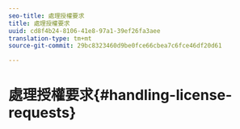 ```yaml
---
seo-title: 處理授權要求
title: 處理授權要求
uuid: cd8f4b24-8106-41e8-97a1-39ef26fa3aee
translation-type: tm+mt
source-git-commit: 29bc8323460d9be0fce66cbea7c6fce46df20d61

---
```



# 處理授權要求{#handling-license-requests}

